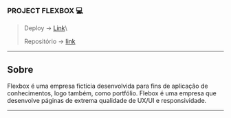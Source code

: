 ### PROJECT FLEXBOX 💻
> Deploy -> [Link](testing.com)\
> 
> Repositório -> [link](https://github.com/eupedrobarbosa03/flexbox-page/)

---

## Sobre 
Flexbox é uma empresa fictícia desenvolvida para fins de aplicação de conhecimentos, logo também, como portfólio.
Flebox é uma empresa que desenvolve páginas de extrema qualidade de UX/UI e responsividade.

--- 
